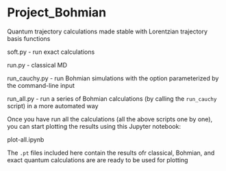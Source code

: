 # Project_Bohmian
Quantum trajectory calculations made stable with Lorentzian trajectory basis functions


soft.py - run exact calculations

run.py - classical MD

run_cauchy.py - run Bohmian simulations with the option parameterized by 
                the command-line input

run_all.py - run a series of Bohmian calculations (by calling the `run_cauchy` script)
             in a more automated way

Once you have run all the calculations (all the above scripts one by one), you can
start plotting the results using this Jupyter notebook:

plot-all.ipynb

The `.pt` files included here contain the results ofr classical, Bohmian, and exact quantum 
calculations are are ready to be used for plotting


